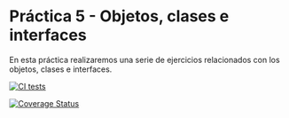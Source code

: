 # Práctica 5 - Objetos, clases e interfaces

En esta práctica realizaremos una serie de ejercicios relacionados con los objetos, clases e interfaces.

[![CI tests](https://github.com/ULL-ESIT-INF-DSI-2425/prct05-objects-classes-interfaces-Sandroleonn/actions/workflows/ci.yml/badge.svg)](https://github.com/ULL-ESIT-INF-DSI-2425/prct05-objects-classes-interfaces-Sandroleonn/actions/workflows/ci.yml)

[![Coverage Status](https://coveralls.io/repos/github/ULL-ESIT-INF-DSI-2425/prct05-objects-classes-interfaces-Sandroleonn/badge.svg?branch=main)](https://coveralls.io/github/ULL-ESIT-INF-DSI-2425/prct05-objects-classes-interfaces-Sandroleonn?branch=main)

